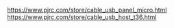 https://www.pjrc.com/store/cable_usb_panel_micro.html
https://www.pjrc.com/store/cable_usb_host_t36.html
